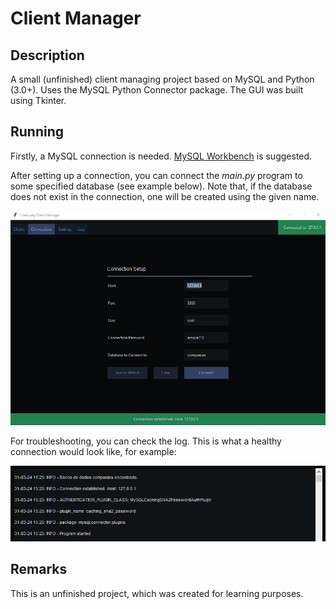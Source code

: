# Client Manager

## Description
A small (unfinished) client managing project based on MySQL and Python (3.0+). Uses the MySQL Python Connector package. The GUI was built using Tkinter.

## Running

Firstly, a MySQL connection is needed. [MySQL Workbench](https://dev.mysql.com/downloads/workbench/) is suggested.

After setting up a connection, you can connect the *main.py* program to some specified database (see example below). Note that, if the database does not exist in the connection, one will be created using the given name.

<img src="connection_screen.PNG" alt="Connection screen showcase">

For troubleshooting, you can check the log. This is what a healthy connection would look like, for example:

<img src="log_example.PNG" alt="Successful connection log">

## Remarks

This is an unfinished project, which was created for learning purposes.



